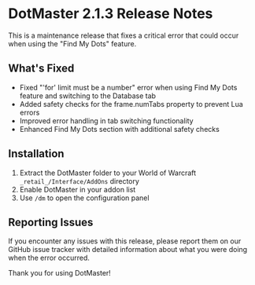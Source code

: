 # DotMaster 2.1.3 Release Notes

This is a maintenance release that fixes a critical error that could occur when using the "Find My Dots" feature.

## What's Fixed
- Fixed "'for' limit must be a number" error when using Find My Dots feature and switching to the Database tab
- Added safety checks for the frame.numTabs property to prevent Lua errors
- Improved error handling in tab switching functionality 
- Enhanced Find My Dots section with additional safety checks

## Installation
1. Extract the DotMaster folder to your World of Warcraft `_retail_/Interface/AddOns` directory
2. Enable DotMaster in your addon list
3. Use `/dm` to open the configuration panel

## Reporting Issues
If you encounter any issues with this release, please report them on our GitHub issue tracker with detailed information about what you were doing when the error occurred.

Thank you for using DotMaster! 